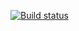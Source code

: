 [![Build status](https://ci.appveyor.com/api/projects/status/27qlqonar8u7ulh4?svg=true)](https://ci.appveyor.com/project/Maksim-Tukmachev/sql)